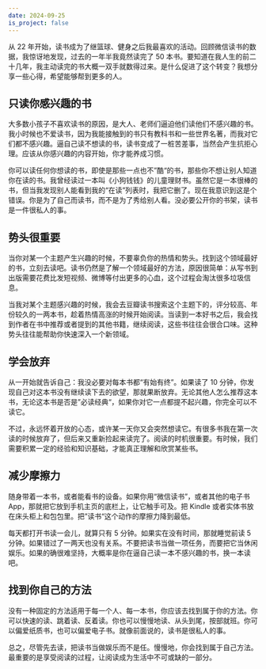 ```yaml
---
date: 2024-09-25
is_project: false
---
```


从 22 年开始，读书成为了继篮球、健身之后我最喜欢的活动。回顾微信读书的数据，我惊讶地发现，过去的一年半我竟然读完了 50 本书。要知道在我人生的前二十几年，我主动读完的书大概一双手就数得过来。是什么促进了这个转变？我想分享一些心得，希望能够帮到更多的人。

## 只读你感兴趣的书

大多数小孩子不喜欢读书的原因，是大人、老师们逼迫他们读他们不感兴趣的书。我小时候也不爱读书，因为我能接触到的书只有教科书和一些世界名著，而我对它们都不感兴趣。逼自己读不想读的书，读书变成了一桩苦差事，当然会产生抗拒心理。应该从你感兴趣的内容开始，你才能养成习惯。

你可以读任何你想读的书，即使是那些一点也不”酷“的书，那些你不想让别人知道你在读的书。我曾经读过一本叫《小狗钱钱》的儿童理财书。虽然它是一本很棒的书，但当我发现别人能看到我的“在读”列表时，我把它删了。现在我意识到这是个错误。你是为了自己而读书，而不是为了秀给别人看。没必要公开你的书架，读书是一件很私人的事。

## 势头很重要

当你对某一个主题产生兴趣的时候，不要辜负你的热情和势头。找到这个领域最好的书，立刻去读吧。读书仍然是了解一个领域最好的方法，原因很简单：从写书到出版需要花费比发短视频、微博等付出更多的心血，这个过程会淘汰很多垃圾信息。

当我对某个主题感兴趣的时候，我会去豆瓣读书搜索这个主题下的，评分较高、年份较久的一两本书，趁着热情高涨的时候开始阅读。当读到一本好书之后，我会找到作者在书中推荐或者提到的其他书籍，继续阅读，这些书往往会很合口味。这种势头往往能帮助你快速深入一个新领域。

## 学会放弃

从一开始就告诉自己：我没必要对每本书都“有始有终”。如果读了 10 分钟，你发现自己对这本书没有继续读下去的欲望，那就果断放弃。无论其他人怎么推荐这本书，无论这本书是否是”必读经典“，如果你对它一点都提不起兴趣，你完全可以不读它。

不过，永远怀着开放的心态，或许某一天你又会突然想读它。有很多书我在第一次读的时候放弃了，但后来又重新捡起来读完了。阅读的时机很重要。有时候，我们需要积累一定的经验和知识基础，才能真正理解和欣赏某些书。

## 减少摩擦力

随身带着一本书，或者能看书的设备。如果你用“微信读书”，或者其他的电子书 App，那就把它放到手机主页的底栏上，让它触手可及。把 Kindle 或者实体书放在床头柜上和包包里。把”读书“这个动作的摩擦力降到最低。

每天都打开书读一会儿，就算只有 5 分钟。如果实在没有时间，那就睡觉前读 5 分钟。如果错过了一两天也没有关系。不要把读书当做一项任务，而要把它当休闲娱乐。如果的确很难坚持，大概率是你在逼自己读一本不感兴趣的书，换一本读吧。

## 找到你自己的方法

没有一种固定的方法适用于每一个人、每一本书，你应该去找到属于你的方法。你可以快速的读、跳着读、反着读。你也可以慢慢地读、从头到尾，按部就班。你可以偏爱纸质书，也可以偏爱电子书。就像前面说的，读书是很私人的事。

总之，尽管先去读，把读书当做娱乐而不是任。慢慢地，你会找到属于自己方法。最重要的是享受阅读的过程，让阅读成为生活中不可或缺的一部分。